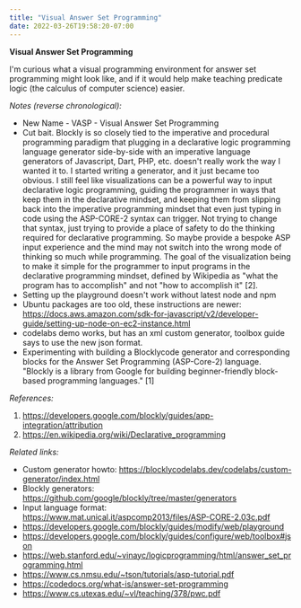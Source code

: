 ```yaml
---
title: "Visual Answer Set Programming"
date: 2022-03-26T19:58:20-07:00
---
```


**Visual Answer Set Programming**

I'm curious what a visual programming environment for answer set programming might look like, and if it would help make teaching predicate logic (the calculus of computer science) easier.


*Notes (reverse chronological):*

- New Name - VASP - Visual Answer Set Programming
- Cut bait. Blockly is so closely tied to the imperative and procedural programming paradigm that plugging in a declarative logic programming language generator side-by-side with an imperative language generators of Javascript, Dart, PHP, etc. doesn't really work the way I wanted it to.  I started writing a generator, and it just became too obvious.  I still feel like visualizations can be a powerful way to input declarative logic programming, guiding the programmer in ways that keep them in the declarative mindset, and keeping them from slipping back into the imperative programming mindset that even just typing in code using the ASP-CORE-2 syntax can trigger.  Not trying to change that syntax, just trying to provide a place of safety to do the thinking required for declarative programming.  So maybe provide a bespoke ASP input experience and the mind may not switch into the wrong mode of thinking so much while programming.  The goal of the visualization being to make it simple for the programmer to input programs in the declarative programming mindset, defined by Wikipedia as "what the program has to accomplish" and not "how to accomplish it" [2]. 
- Setting up the playground doesn't work without latest node and npm
- Ubuntu packages are too old, these instructions are newer: https://docs.aws.amazon.com/sdk-for-javascript/v2/developer-guide/setting-up-node-on-ec2-instance.html
- codelabs demo works, but has an xml custom generator, toolbox guide says to use the new json format.
- Experimenting with building a Blocklycode generator and corresponding blocks for the Answer Set Programming (ASP-Core-2) language.  "Blockly is a library from Google for building beginner-friendly block-based programming languages." [1]

*References:*

1. https://developers.google.com/blockly/guides/app-integration/attribution
2. https://en.wikipedia.org/wiki/Declarative_programming

*Related links:*
- Custom generator howto:  https://blocklycodelabs.dev/codelabs/custom-generator/index.html
- Blockly generators: https://github.com/google/blockly/tree/master/generators 
- Input language format:  https://www.mat.unical.it/aspcomp2013/files/ASP-CORE-2.03c.pdf 
- https://developers.google.com/blockly/guides/modify/web/playground
- https://developers.google.com/blockly/guides/configure/web/toolbox#json
- https://web.stanford.edu/~vinayc/logicprogramming/html/answer_set_programming.html
- https://www.cs.nmsu.edu/~tson/tutorials/asp-tutorial.pdf
- https://codedocs.org/what-is/answer-set-programming
- https://www.cs.utexas.edu/~vl/teaching/378/pwc.pdf